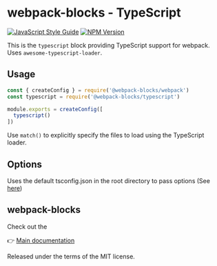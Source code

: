 # webpack-blocks - TypeScript

[![JavaScript Style Guide](https://img.shields.io/badge/code%20style-standard-brightgreen.svg)](http://standardjs.com/)
[![NPM Version](https://img.shields.io/npm/v/@webpack-blocks/typescript.svg)](https://www.npmjs.com/package/@webpack-blocks/typescript)

This is the `typescript` block providing TypeScript support for webpack. Uses `awesome-typescript-loader`.


## Usage

```js
const { createConfig } = require('@webpack-blocks/webpack')
const typescript = require('@webpack-blocks/typescript')

module.exports = createConfig([
  typescript()
])
```

Use `match()` to explicitly specify the files to load using the TypeScript loader.


## Options

Uses the default tsconfig.json in the root directory to pass options (See [here](https://github.com/s-panferov/awesome-typescript-loader#tsconfigjson))

## webpack-blocks

Check out the

👉 [Main documentation](https://github.com/andywer/webpack-blocks)

Released under the terms of the MIT license.
